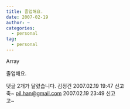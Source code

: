 ```yaml
---
title: 졸업해요.
date: 2007-02-19
author: ~
categories:
  - personal
tag:
  - personal
---
```




Array

졸업해요.


 댓글  2개가 달렸습니다.
 김정건 2007.02.19 19:47 신고   
축~
 pil.han@gmail.com 2007.02.19 23:49 신고   
고~




